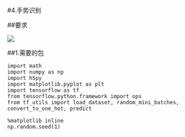 #4.手势识别

##要求

![](https://cdn.jsdelivr.net/gh/tj-messi/picture/1727589946509.png)

	
##1.需要的包

	import math
	import numpy as np
	import h5py
	import matplotlib.pyplot as plt
	import tensorflow as tf
	from tensorflow.python.framework import ops
	from tf_utils import load_dataset, random_mini_batches, convert_to_one_hot, predict

	%matplotlib inline
	np.random.seed(1)